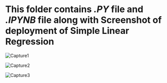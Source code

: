 # This folder contains *.PY* file and *.IPYNB* file along with Screenshot of deployment of Simple Linear Regression


![Capture1](https://user-images.githubusercontent.com/58501537/210173678-7dbc61ad-c74d-4be7-adeb-968f06803490.PNG)

![Capture2](https://user-images.githubusercontent.com/58501537/210173683-030f43d3-e3f6-4073-84bd-efc4c508b3ea.PNG)

![Capture3](https://user-images.githubusercontent.com/58501537/210173690-819c4ef1-3a29-4f0f-a36f-4ae2d03339ef.PNG)
